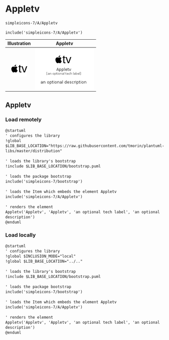 # Appletv


```text
simpleicons-7/A/Appletv
```

```text
include('simpleicons-7/A/Appletv')
```



| Illustration | Appletv |
| :---: | :---: |
| ![illustration for Illustration](../../simpleicons-7/A/Appletv.png) | ![illustration for Appletv](../../simpleicons-7/A/Appletv.Local.png) |




## Appletv

### Load remotely
```plantuml
@startuml
' configures the library
!global $LIB_BASE_LOCATION="https://raw.githubusercontent.com/tmorin/plantuml-libs/master/distribution"

' loads the library's bootstrap
!include $LIB_BASE_LOCATION/bootstrap.puml

' loads the package bootstrap
include('simpleicons-7/bootstrap')

' loads the Item which embeds the element Appletv
include('simpleicons-7/A/Appletv')

' renders the element
Appletv('Appletv', 'Appletv', 'an optional tech label', 'an optional description')
@enduml
```

### Load locally
```plantuml
@startuml
' configures the library
!global $INCLUSION_MODE="local"
!global $LIB_BASE_LOCATION="../.."

' loads the library's bootstrap
!include $LIB_BASE_LOCATION/bootstrap.puml

' loads the package bootstrap
include('simpleicons-7/bootstrap')

' loads the Item which embeds the element Appletv
include('simpleicons-7/A/Appletv')

' renders the element
Appletv('Appletv', 'Appletv', 'an optional tech label', 'an optional description')
@enduml
```

